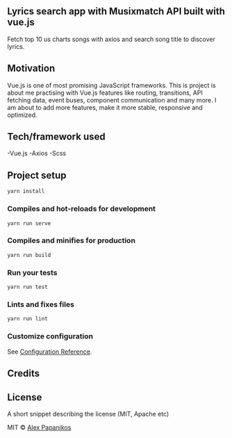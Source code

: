 ## Lyrics search app with Musixmatch API built with vue.js
Fetch top 10 us charts songs with axios and search song title to discover lyrics.

## Motivation
Vue.js is one of most promising JavaScript frameworks. This is project is about me practising with Vue.js features like routing, transitions, API fetching data, event buses, component communication and many more. I am about to add more features, make it more stable, responsive and optimized.

## Tech/framework used
-Vue.js
-Axios 
-Scss

## Project setup
```
yarn install
```

### Compiles and hot-reloads for development
```
yarn run serve
```

### Compiles and minifies for production
```
yarn run build
```

### Run your tests
```
yarn run test
```

### Lints and fixes files
```
yarn run lint
```

### Customize configuration
See [Configuration Reference](https://cli.vuejs.org/config/).


## Credits


## License
A short snippet describing the license (MIT, Apache etc)

MIT © [Alex Papanikos]()
